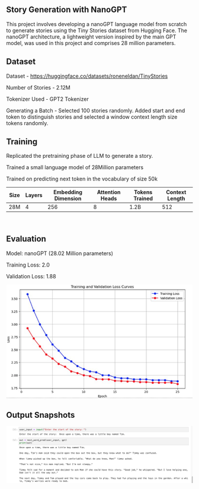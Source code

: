 ## Story Generation with NanoGPT


This project involves developing a nanoGPT language model from scratch to generate stories using the Tiny Stories dataset from Hugging Face. The nanoGPT architecture, a lightweight version inspired by the main GPT model, was used in this project and comprises 28 million parameters.

## Dataset
Dataset - https://huggingface.co/datasets/roneneldan/TinyStories

Number of Stories - 2.12M​

Tokenizer Used - GPT2 Tokenizer ​

Generating a Batch - Selected 100 stories randomly. Added start and end token to distinguish stories and selected a window context length size tokens randomly. ​

## Training 
Replicated the pretraining phase of LLM to generate a story. ​


Trained a small language model of 28Million parameters ​


Trained on predicting next token in the vocabulary of size 50k​

| **Size** | **Layers** | **Embedding Dimension** | **Attention Heads** | **Tokens Trained** | **Context Length** |
|----------|------------|-------------------------|---------------------|--------------------|---------------------|
| 28M      | 4          | 256                     | 8                   | 1.2B               | 512                 |

​
​
## Evaluation
Model: nanoGPT (28.02 Million parameters)

Training Loss: 2.0

Validation Loss: 1.88

![Alt text](Images/lossSnap.png)
## Output Snapshots 

![Alt text](Images/OutputSnap.png)
